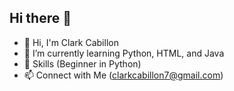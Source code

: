 ## Hi there 👋

- 🤚 Hi, I'm Clark Cabillon
- 🌱 I’m currently learning Python, HTML, and Java
- 🎒 Skills (Beginner in Python)
- 📫 Connect with Me (clarkcabillon7@gmail.com)
  
